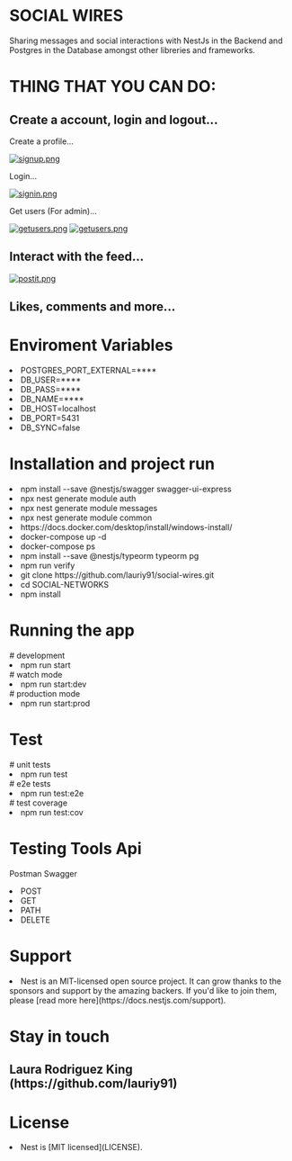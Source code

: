 <h1>SOCIAL WIRES</h1>

<p>Sharing messages and social interactions with NestJs in the Backend and Postgres in the Database amongst other libreries and frameworks.</p>


<h1> THING THAT YOU CAN DO: </h1>


<h2> Create a account, login and logout... </h2>

<h> Create a profile... </h>

[![signup.png](https://i.postimg.cc/cHn54sgD/signup.png)](https://postimg.cc/5YfmsWmv)

<h> Login... </h>

[![signin.png](https://i.postimg.cc/Kc17gZNf/signin.png)](https://postimg.cc/9zjw6Hsw)


<h> Get users (For admin)... </h>

[![getusers.png](https://i.postimg.cc/XJnq8vfh/getusers.png)](https://postimg.cc/TyHT2fHq)
[![getusers.png](https://i.postimg.cc/XJnq8vfh/getusers.png)](https://postimg.cc/TyHT2fHq)

<h2> Interact with the feed... </h2>

[![postit.png](https://i.postimg.cc/br2XdjHC/postit.png)](https://postimg.cc/7JDtQdR0)

<h2> Likes, comments and more... </h2>

<h1>Enviroment Variables</h1>

<li>POSTGRES_PORT_EXTERNAL=****</li>
<li>DB_USER=****</li>
<li>DB_PASS=****</li>
<li>DB_NAME=****</li>
<li>DB_HOST=localhost</li>
<li>DB_PORT=5431</li>
<li>DB_SYNC=false</li>

<h1>Installation and project run</h1>

<li>npm install --save @nestjs/swagger swagger-ui-express</li>
<li>npx nest generate module auth</li>
<li>npx nest generate module messages</li>
<li>npx nest generate module common</li>
<li>https://docs.docker.com/desktop/install/windows-install/</li>
<li>docker-compose up -d</li>
<li>docker-compose ps</li>
<li>npm install --save @nestjs/typeorm typeorm pg</li>
<li>npm run verify</li>
<li>git clone https://github.com/lauriy91/social-wires.git</li>
<li>cd SOCIAL-NETWORKS</li>
<li>npm install</li>

<h1>Running the app</h1>
# development
<li>npm run start</li>
# watch mode
<li>npm run start:dev</li>
# production mode
<li>npm run start:prod</li>

<h1>Test</h1>
# unit tests
<li>npm run test</li>
# e2e tests
<li>npm run test:e2e</li>
# test coverage
<li>npm run test:cov</li>

<h1>Testing Tools Api</h1>

<label>Postman</label>
<label>Swagger</label>

<li>POST</li>
<li>GET</li>
<li>PATH</li>
<li>DELETE</li>

<h1>Support</h1>

<li>Nest is an MIT-licensed open source project. It can grow thanks to the sponsors and support by the amazing backers. If you'd like to join them, please [read more here](https://docs.nestjs.com/support).</li>

<h1>Stay in touch</h1>
<h2>Laura Rodriguez King (https://github.com/lauriy91)</h2>

<h1>License</h1>
<li>Nest is [MIT licensed](LICENSE).</li>
